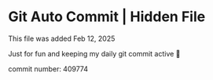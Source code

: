 # Git Auto Commit | Hidden File

This file was added Feb 12, 2025

Just for fun and keeping my daily git commit active 🤪

commit number: 409774
